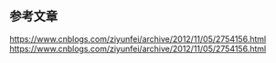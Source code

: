 ## 参考文章
https://www.cnblogs.com/ziyunfei/archive/2012/11/05/2754156.html
https://www.cnblogs.com/ziyunfei/archive/2012/11/05/2754156.html